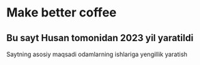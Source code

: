 # Make better coffee
## Bu sayt Husan tomonidan 2023 yil yaratildi
Saytning asosiy maqsadi odamlarning ishlariga yengillik yaratish
